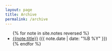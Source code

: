 ```yaml
---
layout: page
title: Archive
permalink: /archive
---
```

<ul class="archive">
{% for note in site.notes reversed %}
<li>
    <a href="{{ note.url }}{%- if site.use_html_extension -%}.html{%- endif -%}" class="internal-link">{{note.title}}</a>
    <span>({{ note.date | date: "%B %Y" }})</span>
</li>
{% endfor %}
</ul>